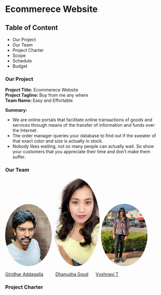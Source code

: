 # Ecommerece Website

## Table of Content
* Our Project
* Our Team
* Project Charter
* Scope
* Schedule
* Budget

### Our Project
   <strong>Project Title:</strong> Ecommerece Website<br>
   <strong>Project Tagline: </strong>Buy from me any where<br>
   <strong>Team Name: </strong>Easy and Effortable<br>
   
**Summary:**<br>
* We are online portals that facilitate online transactions of goods and services through means of the transfer of information and funds over the Internet. 
* The order manager queries your database to find out if the sweater of that exact color and size is actually in stock.
* Nobody likes waiting, not so many people can actually wait. So show your customers that you appreciate their time and don’t make them suffer.

### Our Team
<img src="./images/giridhar.jpeg" alt="drawing" width="150" style="border-radius:50%" />                <img src="./images/dhanushag.jpeg" alt="drawing" width="150" style="border-radius:50%" />
<img src="./images/vyshnavi.jpeg" alt="drawing" width="150" style="border-radius:50%" />               

  [Giridhar Addagalla](https://github.com/giridhar196) &nbsp;&nbsp;&nbsp;&nbsp;&nbsp;&nbsp;&nbsp;&nbsp; [Dhanusha Goud](https://github.com/Dhanushagoud)             &nbsp;&nbsp;&nbsp;&nbsp;   [Vyshnavi T](https://github.com/vyshnavi1996)   

### Project Charter
